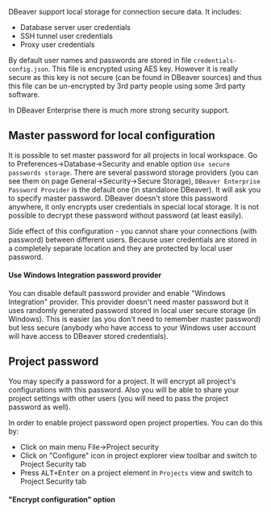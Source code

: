 DBeaver support local storage for connection secure data. It includes:
- Database server user credentials
- SSH tunnel user credentials
- Proxy user credentials

By default user names and passwords are stored in file `credentials-config.json`. 
This file is encrypted using AES key. However it is really secure as this key is not secure (can be found in DBeaver sources) and thus this file can be un-encrypted by 3rd party people using some 3rd party software.

In DBeaver Enterprise there is much more strong security support.

## Master password for local configuration

It is possible to set master password for all projects in local workspace.
Go to Preferences->Database->Security and enable option `Use secure passwords storage`.
There are several password storage providers (you can see them on page General->Security->Secure Storage), `DBeaver Enterprise Password Provider` is the default one (in standalone DBeaver). It will ask you to specify master password.
DBeaver doesn't store this password anywhere, it only encrypts user credentials in special local storage. It is not possible to decrypt these password without password (at least easily).

Side effect of this configuration - you cannot share your connections (with password) between different users. Because user credentials are stored in a completely separate location and they are protected by local user password.

#### Use Windows Integration password provider

You can disable default password provider and enable "Windows Integration" provider. This provider doesn't need master password but it uses randomly generated password stored in local user secure storage (in Windows).
This is easier (as you don't need to remember master password) but less secure (anybody who have access to your Windows user account will have access to DBeaver stored credentials).

## Project password

You may specify a password for a project. It will encrypt all project's configurations with this password. Also you will be able to share your project settings with other users (you will need to pass the project password as well).

In order to enable project password open project properties. You can do this by:
- Click on main menu File->Project security
- Click on "Configure" icon in project explorer view toolbar and switch to Project Security tab
- Press <kbd>ALT+Enter</kbd> on a project element in `Projects` view and switch to Project Security tab

#### "Encrypt configuration" option
